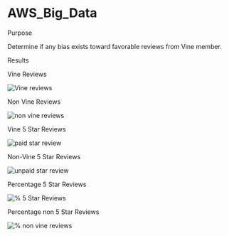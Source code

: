 # AWS_Big_Data
 
Purpose

Determine if any bias exists toward favorable reviews from Vine member.

Results

Vine Reviews

![Vine reviews](https://user-images.githubusercontent.com/92542382/154869976-acce1d76-84b5-486f-8feb-9a39b7a838f5.PNG)

Non Vine Reviews

![non vine reviews](https://user-images.githubusercontent.com/92542382/154870020-e15e2140-6db4-42fe-8ab9-2d83ff6bb5b9.PNG)

Vine 5 Star Reviews

![paid star review](https://user-images.githubusercontent.com/92542382/154870559-01f6d933-7186-4081-a8cc-456075aed2c2.PNG)

Non-Vine 5 Star Reviews

![unpaid star review](https://user-images.githubusercontent.com/92542382/154870619-46b6ff1f-c36d-4454-9c94-d86cc37bb665.PNG)

Percentage 5 Star Reviews

![% 5 Star Reviews](https://user-images.githubusercontent.com/92542382/154870678-8b72517a-12d4-475f-946b-56d5786e3d80.PNG)

Percentage non 5 Star Reviews

![% non vine reviews](https://user-images.githubusercontent.com/92542382/154870721-32ed2764-31f2-438d-b324-3d76e553d187.PNG)
